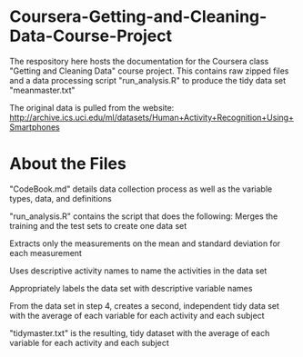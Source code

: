 # Coursera-Getting-and-Cleaning-Data-Course-Project

The respository here hosts the documentation for the Coursera class "Getting and Cleaning Data" course project. This contains raw zipped files and a data processing script "run_analysis.R" to produce the tidy data set "meanmaster.txt"

The original data is pulled from the website:
http://archive.ics.uci.edu/ml/datasets/Human+Activity+Recognition+Using+Smartphones

# About the Files

"CodeBook.md" details data collection process as well as the variable types, data, and definitions

"run_analysis.R" contains the script that does the following:
Merges the training and the test sets to create one data set

Extracts only the measurements on the mean and standard deviation for each measurement

Uses descriptive activity names to name the activities in the data set

Appropriately labels the data set with descriptive variable names

From the data set in step 4, creates a second, independent tidy data set with the average of each variable for each activity and each subject

"tidymaster.txt" is the resulting, tidy dataset with the average of each variable for each activity and each subject

